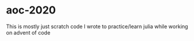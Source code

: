 # aoc-2020
This is mostly just scratch code I wrote to practice/learn julia while working on advent of code
